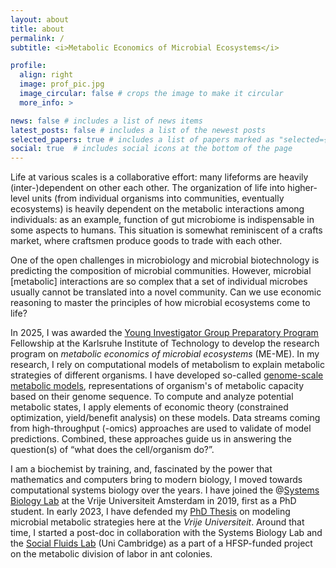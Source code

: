 ```yaml
---
layout: about
title: about
permalink: /
subtitle: <i>Metabolic Economics of Microbial Ecosystems</i>

profile:
  align: right
  image: prof_pic.jpg
  image_circular: false # crops the image to make it circular
  more_info: >

news: false # includes a list of news items
latest_posts: false # includes a list of the newest posts
selected_papers: true # includes a list of papers marked as "selected={true}"
social: true  # includes social icons at the bottom of the page
---
```

Life at various scales is a collaborative effort: many lifeforms are heavily (inter-)dependent on other each other. The organization of life into higher-level units (from individual organisms into communities, eventually ecosystems) is heavily dependent on the metabolic interactions among individuals: as an example, function of gut microbiome is indispensable in some aspects to humans. This situation is somewhat reminiscent of a crafts market, where craftsmen produce goods to trade with each other. 

One of the open challenges in microbiology and microbial biotechnology is predicting the composition of microbial communities. However, microbial [metabolic] interactions are so complex that a set of individual microbes usually cannot be translated into a novel community. Can we use economic reasoning to master the principles of how microbial ecosystems come to life? 

In 2025, I was awarded the [Young Investigator Group Preparatory Program](https://www.kit.edu/research/yig-prep-pro.php) Fellowship at the Karlsruhe Institute of Technology to develop the research program on *metabolic economics of microbial ecosystems* (ME-ME). In my research, I rely on computational models of metabolism to explain metabolic strategies of different organisms. I have developed so-called [genome-scale metabolic models](https://www.sciencedirect.com/science/article/pii/S2214799321001703), representations of organism's of metabolic capacity based on their genome sequence. To compute and analyze potential metabolic states, I apply elements of economic theory (constrained optimization, yield/benefit analysis) on these models. Data streams coming from high-throughput (-omics) approaches are used to validate of model predictions. Combined, these approaches guide us in answering the question(s) of “what does the cell/organism do?”.

I am a biochemist by training, and, fascinated by the power that mathematics and computers bring to modern biology, I moved towards computational systems biology over the years. I have joined the @[Systems Biology Lab](https://teusinkbruggemanlab.nl) at the Vrije Universiteit Amsterdam in 2019, first as a PhD student. In early 2023, I have defended my [PhD Thesis](https://research.vu.nl/en/publications/constrain-and-conquer-explaining-metabolic-strategies-of-microbia) on modeling microbial metabolic strategies here at the *Vrije Universiteit*. Around that time, I started a post-doc in collaboration with the Systems Biology Lab and the [Social Fluids Lab](https://leboeuflab.com) (Uni Cambridge) as a part of a HFSP-funded project on the metabolic division of labor in ant colonies.

